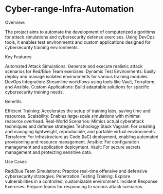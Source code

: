 # Cyber-range-Infra-Automation
Overview:

The project aims to automate the development of computerized algorithms for attack simulations and cybersecurity defense exercises. Using DevOps tools, it enables test environments and custom applications designed for cybersecurity training environments.


Key Features:

Automated Attack Simulations: Generate and execute realistic attack scenarios for Red/Blue Team exercises.
Dynamic Test Environments: Easily deploy and manage isolated environments for various training modules.
DevOps Integration: Streamline workflows using tools like Vault, Terraform, and Ansible.
Custom Applications: Build adaptable solutions for specific cybersecurity training needs.


Benefits

Efficient Training: Accelerates the setup of training labs, saving time and resources.
Scalability: Enables large-scale simulations with minimal resource overhead.
Real-World Scenarios: Mimics actual cyberattack techniques and defense strategies
Technology Stack
Vagrant: For creating and managing lightweight, reproducible, and portable virtual environments.
Terraform: For Infrastructure as Code (IaC) deployment, enabling automated provisioning and resource management.
Ansible: For configuration management and application deployment.
Vault: For secure secrets management and protecting sensitive data.


Use Cases 

Red/Blue Team Simulations: Practice real-time offensive and defensive cybersecurity strategies.
Penetration Testing Training: Explore vulnerabilities in a controlled, customizable environment.
Incident Response Exercises: Prepare teams for responding to various attack scenarios.
